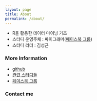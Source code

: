 ```yaml
---
layout: page
title: About
permalink: /about/
---
```


* R을 활용한 데이터 마이닝 기초
* 스터디 운영주체 : 싸이그래머([페이스북 그룹](https://www.facebook.com/groups/psygrammer/))
* 스터디 리더 : 김성근

### More Information

* [github](https://github.com/psygrammer/RDM)
* [관련 스터디들](http://psygrammer.github.io/)
* [페이스북 그룹](https://www.facebook.com/groups/psygrammer/)


### Contact me
